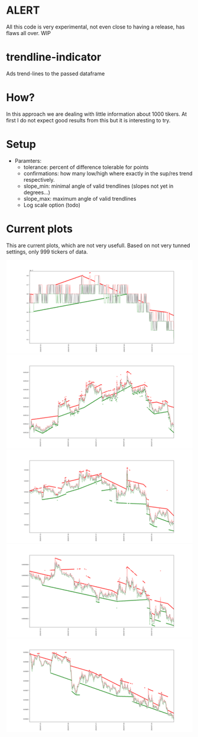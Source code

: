 # ALERT
All this code is very experimental, not even close to having a release, has flaws all over. WIP

# trendline-indicator
Ads trend-lines to the passed dataframe

# How?

In this approach we are dealing with little information about 1000 tikers.
At first I do not expect good results from this but it is interesting to try.

# Setup

* Paramters:
  * tolerance: percent of difference tolerable for points
  * confirmations:  how many low/high where exactly in the sup/res trend respectively.
  * slope_min: minimal angle of valid trendlines (slopes not yet in degrees...)
  * slope_max: maximum angle of valid trendlines
  * Log scale option (todo)

# Current plots

This are current plots, which are not very usefull. Based on not very tunned settings, only 999 tickers of data.

![trendlines](https://raw.githubusercontent.com/botum/trendline-indicator/on-the-fly/user_data/plots/BCN-BTC-15m-19.png)
![trendlines](https://raw.githubusercontent.com/botum/trendline-indicator/on-the-fly/user_data/plots/EOS-BTC-15m-19.png)
![trendlines](https://raw.githubusercontent.com/botum/trendline-indicator/on-the-fly/user_data/plots/LTC-BTC-15m-19.png)
![trendlines](https://raw.githubusercontent.com/botum/trendline-indicator/on-the-fly/user_data/plots/MFT-BTC-15m-19.png)
![trendlines](https://raw.githubusercontent.com/botum/trendline-indicator/on-the-fly/user_data/plots/VEN-BTC-15m-19.png)
